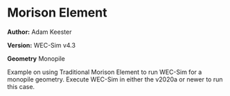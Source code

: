 # Morison Element

**Author:**  	Adam Keester

**Version:** 	WEC-Sim v4.3

**Geometry**	Monopile

Example on using Traditional Morison Element to run WEC-Sim for a monopile geometry. Execute WEC-Sim in either the v2020a or newer to run this case.  



